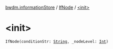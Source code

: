 [bwdm.informationStore](../index.md) / [IfNode](index.md) / [&lt;init&gt;](./-init-.md)

# &lt;init&gt;

`IfNode(conditionStr: `[`String`](https://kotlinlang.org/api/latest/jvm/stdlib/kotlin/-string/index.html)`, _nodeLevel: `[`Int`](https://kotlinlang.org/api/latest/jvm/stdlib/kotlin/-int/index.html)`)`